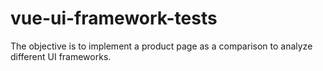 # vue-ui-framework-tests
The objective is to implement a product page as a comparison to analyze different UI frameworks.
